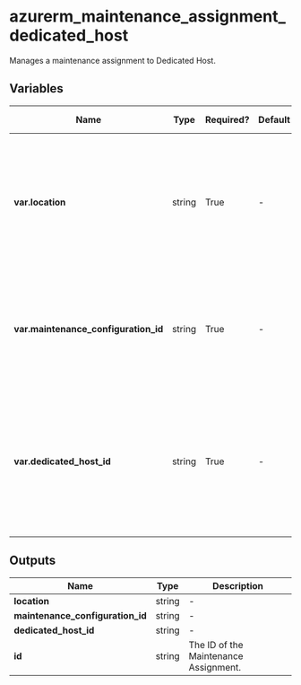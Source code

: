 # azurerm_maintenance_assignment_dedicated_host

Manages a maintenance assignment to Dedicated Host.

## Variables

| Name | Type | Required? | Default  | possible values | Description |
| ---- | ---- | --------- | -------- | ----------- | ----------- |
| **var.location** | string | True | -  |  -  | Specifies the supported Azure location where the resource exists. Changing this forces a new resource to be created. | 
| **var.maintenance_configuration_id** | string | True | -  |  -  | Specifies the ID of the Maintenance Configuration Resource. Changing this forces a new resource to be created. | 
| **var.dedicated_host_id** | string | True | -  |  -  | Specifies the Dedicated Host ID to which the Maintenance Configuration will be assigned. Changing this forces a new resource to be created. | 



## Outputs

| Name | Type | Description |
| ---- | ---- | --------- | 
| **location** | string  | - | 
| **maintenance_configuration_id** | string  | - | 
| **dedicated_host_id** | string  | - | 
| **id** | string  | The ID of the Maintenance Assignment. | 